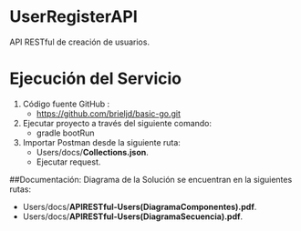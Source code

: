 # UserRegisterAPI
API RESTful de creación de usuarios.


# Ejecución del Servicio
1. Código fuente GitHub :
   - https://github.com/brieljd/basic-go.git
2. Ejecutar proyecto a través del siguiente comando:
   - gradle bootRun
3. Importar Postman desde la siguiente ruta:
   - Users/docs/**Collections.json**.
   - Ejecutar request.


##Documentación:
Diagrama de la Solución se encuentran en la siguientes rutas:
   - Users/docs/**APIRESTful-Users(DiagramaComponentes).pdf**.
   - Users/docs/**APIRESTful-Users(DiagramaSecuencia).pdf**.

